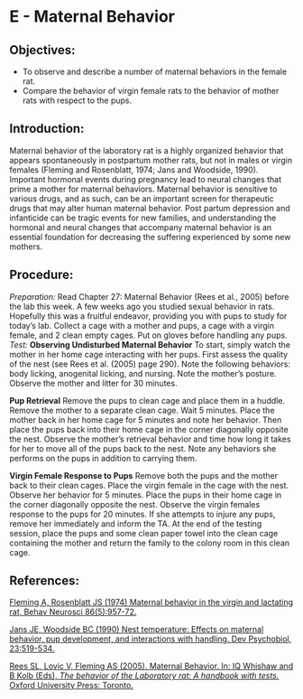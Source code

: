 # E - Maternal Behavior

## Objectives:

* To observe and describe a number of maternal behaviors in the female rat.
* Compare the behavior of virgin female rats to the behavior of mother rats with respect to the pups.  

## Introduction:

Maternal behavior of the laboratory rat is a highly organized behavior that appears spontaneously in postpartum mother rats, but not in males or virgin females \(Fleming and Rosenblatt, 1974; Jans and Woodside, 1990\). Important hormonal events during pregnancy lead to neural changes that prime a mother for maternal behaviors. Maternal behavior is sensitive to various drugs, and as such, can be an important screen for therapeutic drugs that may alter human maternal behavior. Post partum depression and infanticide can be tragic events for new families, and understanding the hormonal and neural changes that accompany maternal behavior is an essential foundation for decreasing the suffering experienced by some new mothers.

## Procedure:

_Preparation:_ Read Chapter 27: Maternal Behavior \(Rees et al., 2005\) before the lab this week. A few weeks ago you studied sexual behavior in rats. Hopefully this was a fruitful endeavor, providing you with pups to study for today’s lab. Collect a cage with a mother and pups, a cage with a virgin female, and 2 clean empty cages. Put on gloves before handling any pups. _Test:_ **Observing Undisturbed Maternal Behavior** To start, simply watch the mother in her home cage interacting with her pups. First assess the quality of the nest \(see Rees et al. \(2005\) page 290\). Note the following behaviors: body licking, anogenital licking, and nursing. Note the mother’s posture. Observe the mother and litter for 30 minutes.

**Pup Retrieval** Remove the pups to clean cage and place them in a huddle. Remove the mother to a separate clean cage. Wait 5 minutes. Place the mother back in her home cage for 5 minutes and note her behavior. Then place the pups back into their home cage in the corner diagonally opposite the nest. Observe the mother’s retrieval behavior and time how long it takes for her to move all of the pups back to the nest. Note any behaviors she performs on the pups in addition to carrying them.

**Virgin Female Response to Pups** Remove both the pups and the mother back to their clean cages. Place the virgin female in the cage with the nest. Observe her behavior for 5 minutes. Place the pups in their home cage in the corner diagonally opposite the nest. Observe the virgin females response to the pups for 20 minutes. If she attempts to injure any pups, remove her immediately and inform the TA. At the end of the testing session, place the pups and some clean paper towel into the clean cage containing the mother and return the family to the colony room in this clean cage.

## References:

[Fleming A, Rosenblatt JS \(1974\) Maternal behavior in the virgin and lactating rat, Behav Neurosci 86\(5\):957-72.](https://www.ncbi.nlm.nih.gov/pubmed/4833599)

[Jans JE, Woodside BC \(1990\) Nest temperature: Effects on maternal behavior, pup development, and interactions with handling. Dev Psychobiol, 23:519-534. ](https://www.ncbi.nlm.nih.gov/pubmed/2272408)

[Rees SL, Lovic V, Fleming AS \(2005\). Maternal Behavior. In: IQ Whishaw and B Kolb \(Eds\), _The behavior of the Laboratory rat: A handbook with tests._ Oxford University Press: Toronto.](https://www.researchgate.net/publication/255662684_The_Behavior_of_the_Laboratory_Rat)

